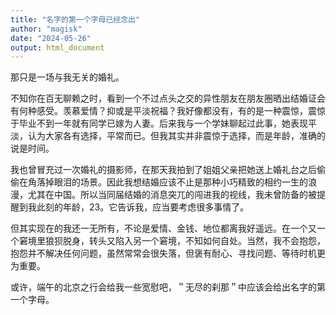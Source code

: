 ```yaml
---
title: "名字的第一个字母已经念出"
author: "magisk"
date: "2024-05-26"
output: html_document
---
```


那只是一场与我无关的婚礼。

不知你在百无聊赖之时，看到一个不过点头之交的异性朋友在朋友圈晒出结婚证会有何种感受。羡慕爱情？抑或是平淡祝福？我好像都没有，有的是一种震惊，震惊于毕业不到一年就有同学已嫁为人妻。后来我与一个学妹聊起过此事，她表现平淡，认为大家各有选择，平常而已。但我其实并非震惊于选择，而是年龄，准确的说是时间。

我也曾冒充过一次婚礼的摄影师，在那天我拍到了姐姐父亲把她送上婚礼台之后偷偷在角落掉眼泪的场景。因此我想结婚应该不止是那种小巧精致的相约一生的浪漫，尤其在中国。所以当同届结婚的消息突兀的闯进我的视线，我未曾防备的被提醒到我此刻的年龄，23。它告诉我，应当要考虑很多事情了。

但其实现在的我还一无所有，不论是爱情、金钱、地位都离我好遥远。在一个又一个窘境里狼狈脱身，转头又陷入另一个窘境，不知如何自处。当然，我不会抱怨，抱怨并不解决任何问题，虽然常常会很失落，但褒有耐心、寻找问题、等待时机更为重要。

或许，端午的北京之行会给我一些宽慰吧，＂无尽的刹那＂中应该会给出名字的第一个字母。
